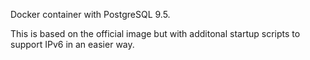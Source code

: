 Docker container with PostgreSQL 9.5.

This is based on the official image but with additonal startup scripts to support IPv6 in an easier way.

